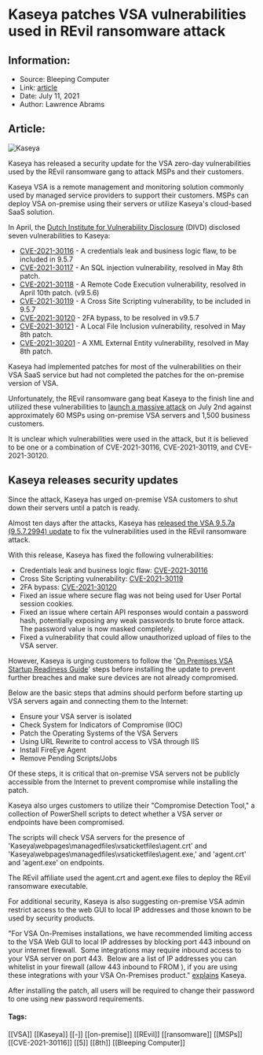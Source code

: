# Kaseya patches VSA vulnerabilities used in REvil ransomware attack
### 

## Information:
+ Source: Bleeping Computer
+ Link: [article](https://www.bleepingcomputer.com/news/security/kaseya-patches-vsa-vulnerabilities-used-in-revil-ransomware-attack/)
+ Date: July 11, 2021
+ Author: Lawrence Abrams


## Article:
![Kaseya](https://www.bleepstatic.com/content/hl-images/2021/07/05/Kaseya__headpic.jpg)


Kaseya has released a security update for the VSA zero-day vulnerabilities used by the REvil ransomware gang to attack MSPs and their customers.


Kaseya VSA is a remote management and monitoring solution commonly used by managed service providers to support their customers. MSPs can deploy VSA on-premise using their servers or utilize Kaseya's cloud-based SaaS solution.



In April, the [Dutch Institute for Vulnerability Disclosure](https://csirt.divd.nl/) (DIVD) disclosed seven vulnerabilities to Kaseya:


* [CVE-2021-30116](https://csirt.divd.nl/cves/CVE-2021-30116) - A credentials leak and business logic flaw, to be included in 9.5.7
* [CVE-2021-30117](https://csirt.divd.nl/cves/CVE-2021-30117) - An SQL injection vulnerability, resolved in May 8th patch.
* [CVE-2021-30118](https://csirt.divd.nl/cves/CVE-2021-30118) - A Remote Code Execution vulnerability, resolved in April 10th patch. (v9.5.6)
* [CVE-2021-30119](https://csirt.divd.nl/cves/CVE-2021-30119) - A Cross Site Scripting vulnerability, to be included in 9.5.7
* [CVE-2021-30120](https://csirt.divd.nl/cves/CVE-2021-30120) - 2FA bypass, to be resolved in v9.5.7
* [CVE-2021-30121](https://csirt.divd.nl/cves/CVE-2021-30121) - A Local File Inclusion vulnerability, resolved in May 8th patch.
* [CVE-2021-30201](https://csirt.divd.nl/cves/CVE-2021-30201) - A XML External Entity vulnerability, resolved in May 8th patch.


Kaseya had implemented patches for most of the vulnerabilities on their VSA SaaS service but had not completed the patches for the on-premise version of VSA.


Unfortunately, the REvil ransomware gang beat Kaseya to the finish line and utilized these vulnerabilities to [launch a massive attack](https://www.bleepingcomputer.com/news/security/revil-ransomware-hits-1-000-plus-companies-in-msp-supply-chain-attack/) on July 2nd against approximately 60 MSPs using on-premise VSA servers and 1,500 business customers.


It is unclear which vulnerabilities were used in the attack, but it is believed to be one or a combination of CVE-2021-30116, CVE-2021-30119, and CVE-2021-30120.


Kaseya releases security updates
--------------------------------


Since the attack, Kaseya has urged on-premise VSA customers to shut down their servers until a patch is ready.


Almost ten days after the attacks, Kaseya has [released the VSA 9.5.7a (9.5.7.2994) update](https://helpdesk.kaseya.com/hc/en-gb/articles/4403785889041) to fix the vulnerabilities used in the REvil ransomware attack.


With this release, Kaseya has fixed the following vulnerabilities:


* Credentials leak and business logic flaw: [CVE-2021-30116](https://cve.mitre.org/cgi-bin/cvename.cgi?name=CVE-2021-30116)
* Cross Site Scripting vulnerability: [CVE-2021-30119](https://cve.mitre.org/cgi-bin/cvename.cgi?name=CVE-2021-30119)
* 2FA bypass: [CVE-2021-30120](https://cve.mitre.org/cgi-bin/cvename.cgi?name=CVE-2021-30120)
* Fixed an issue where secure flag was not being used for User Portal session cookies.
* Fixed an issue where certain API responses would contain a password hash, potentially exposing any weak passwords to brute force attack. The password value is now masked completely.
* Fixed a vulnerability that could allow unauthorized upload of files to the VSA server.


However, Kaseya is urging customers to follow the '[On Premises VSA Startup Readiness Guide](https://helpdesk.kaseya.com/hc/en-gb/articles/4403709150993incident-response)' steps before installing the update to prevent further breaches and make sure devices are not already compromised.


Below are the basic steps that admins should perform before starting up VSA servers again and connecting them to the Internet:


* Ensure your VSA server is isolated
* Check System for Indicators of Compromise (IOC)
* Patch the Operating Systems of the VSA Servers
* Using URL Rewrite to control access to VSA through IIS
* Install FireEye Agent
* Remove Pending Scripts/Jobs


Of these steps, it is critical that on-premise VSA servers not be publicly accessible from the Internet to prevent compromise while installing the patch.


Kaseya also urges customers to utilize their "Compromise Detection Tool," a collection of PowerShell scripts to detect whether a VSA server or endpoints have been compromised.


The scripts will check VSA servers for the presence of 'Kaseya\webpages\managedfiles\vsaticketfiles\agent.crt' and 'Kaseya\webpages\managedfiles\vsaticketfiles\agent.exe,' and 'agent.crt' and 'agent.exe' on endpoints. 


The REvil affiliate used the agent.crt and agent.exe files to deploy the REvil ransomware executable.


For additional security, Kaseya is also suggesting on-premise VSA admin restrict access to the web GUI to local IP addresses and those known to be used by security products.


"For VSA On-Premises installations, we have recommended limiting access to the VSA Web GUI to local IP addresses by blocking port 443 inbound on your internet firewall.  Some integrations may require inbound access to your VSA server on port 443.  Below are a list of IP addresses you can whitelist in your firewall (allow 443 inbound to FROM ), if you are using these integrations with your VSA On-Premises product." [explains](https://helpdesk.kaseya.com/hc/en-gb/articles/4403869952657) Kaseya.


After installing the patch, all users will be required to change their password to one using new password requirements.




#### Tags:
[[VSA]] [[Kaseya]] [[-]] [[on-premise]] [[REvil]] [[ransomware]] [[MSPs]] [[CVE-2021-30116]] [[5]] [[8th]] [[Bleeping Computer]]
